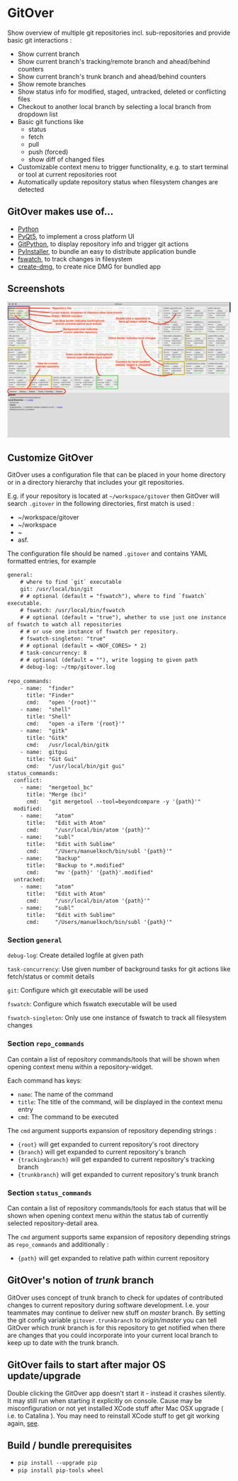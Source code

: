 GitOver
=======

Show overview of multiple git repositories incl. sub-repositories and provide basic
git interactions :

* Show current branch
* Show current branch's tracking/remote branch and ahead/behind counters
* Show current branch's trunk branch and ahead/behind counters
* Show remote branches
* Show status info for modified, staged, untracked, deleted or conflicting files
* Checkout to another local branch by selecting a local branch from dropdown list
* Basic git functions like
    * status
    * fetch
    * pull
    * push (forced)
    * show diff of changed files
* Customizable context menu to trigger functionality, e.g. to start terminal or tool
  at current repositories root
* Automatically update repository status when filesystem changes are detected

## GitOver makes use of...

* [Python][1]
* [PyQt5][2], to implement a cross platform UI
* [GitPython][3], to display repository info and trigger git actions
* [PyInstaller][4], to bundle an easy to distribute application bundle
* [fswatch][5], to track changes in filesystem
* [create-dmg][7], to create nice DMG for bundled app

## Screenshots

![UI](res/screenshots/gitover.png)

## Customize GitOver

GitOver uses a configuration file that can be placed in your home directory
or in a directory hierarchy that includes your git repositories.

E.g. if your repository is located at `~/workspace/gitover` then GitOver will search
`.gitover` in the following directories, first match is used :

- ~/workspace/gitover
- ~/workspace
- ~
- asf.

The configuration file should be named `.gitover` and contains YAML formatted
entries, for example

```
general:
    # where to find `git` executable
    git: /usr/local/bin/git
    # # optional (default = "fswatch"), where to find `fswatch` executable.
    # fswatch: /usr/local/bin/fswatch
    # # optional (default = "true"), whether to use just one instance of fswatch to watch all repositories
    # # or use one instance of fswatch per repository.
    # fswatch-singleton: "true"
    # # optional (default = <NOF_CORES> * 2)
    # task-concurrency: 8
    # # optional (default = ""), write logging to given path
    # debug-log: ~/tmp/gitover.log

repo_commands:
    - name:  "finder"
      title: "Finder"
      cmd:   "open '{root}'"
    - name:  "shell"
      title: "Shell"
      cmd:   "open -a iTerm '{root}'"
    - name:  "gitk"
      title: "Gitk"
      cmd:   /usr/local/bin/gitk
    - name:  gitgui
      title: "Git Gui"
      cmd:   "/usr/local/bin/git gui"
status_commands:
  conflict:
    - name:  "mergetool_bc"
      title: "Merge (bc)"
      cmd:   "git mergetool --tool=beyondcompare -y '{path}'"
  modified:
    - name:    "atom"
      title:   "Edit with Atom"
      cmd:     "/usr/local/bin/atom '{path}'"
    - name:    "subl"
      title:   "Edit with Sublime"
      cmd:     "/Users/manuelkoch/bin/subl '{path}'"
    - name:    "backup"
      title:   "Backup to *.modified"
      cmd:     "mv '{path}' '{path}'.modified"
  untracked:
    - name:    "atom"
      title:   "Edit with Atom"
      cmd:     "/usr/local/bin/atom '{path}'"
    - name:    "subl"
      title:   "Edit with Sublime"
      cmd:     "/Users/manuelkoch/bin/subl '{path}'"
```

### Section `general`

`debug-log`: Create detailed logfile at given path

`task-concurrency`: Use given number of background tasks for git actions like fetch/status or commit details

`git`: Configure which git executable will be used

`fswatch`: Configure which fswatch executable will be used

`fswatch-singleton`: Only use one instance of fswatch to track all filesystem changes

### Section `repo_commands`

Can contain a list of repository commands/tools that will be shown when opening
context menu within a repository-widget.

Each command has keys:

* `name`: The name of the command
* `title`: The title of the command, will be displayed in the context menu entry
* `cmd`: The command to be executed

The `cmd` argument supports expansion of repository depending strings :

* `{root}` will get expanded to current repository's root directory
* `{branch}` will get expanded to current repository's branch
* `{trackingbranch}` will get expanded to current repository's tracking branch
* `{trunkbranch}` will get expanded to current repository's trunk branch

### Section `status_commands`

Can contain a list of repository commands/tools for each status
that will be shown when opening context menu within the status tab
of currently selected repository-detail area.

The `cmd` argument supports same expansion of repository depending strings
as `repo_commands` and additionally :

* `{path}` will get expanded to relative path within current repository

## GitOver's notion of _trunk_ branch

GitOver uses concept of trunk branch to check for updates of contributed changes to
current repository during software development.
I.e. your teammates may continue to deliver new stuff on _master_ branch.
By setting the git config variable `gitover.trunkbranch` to _origin/master_ you can tell
GitOver which _trunk_ branch is for this repository to get notified when there are
changes that you could incorporate into your current local branch to keep up to date with
the trunk branch.

## GitOver fails to start after major OS update/upgrade

Double clicking the GitOver app doesn't start it - instead it crashes silently.
It may still run when starting it explicitly on console.
Cause may be misconfiguration or not yet installed XCode stuff after
Mac OSX upgrade ( i.e. to Catalina ).
You may need to reinstall XCode stuff to get git working again, [see][6].

## Build / bundle prerequisites

* `pip install --upgrade pip`
* `pip install pip-tools wheel`

[1]: https://docs.python.org "Python"
[2]: http://pyqt.sourceforge.net/Docs/PyQt5/ "PyQt5"
[3]: http://gitpython.readthedocs.io/en/stable/ "GitPython"
[4]: http://www.pyinstaller.org/ "PyInstaller"
[5]: https://github.com/emcrisostomo/fswatch "fswatch"
[6]: http://www.linuxuk.org/post/fixing_git_on_macOS_Sierra/
[7]: https://github.com/andreyvit/create-dmg "create-dmg"
